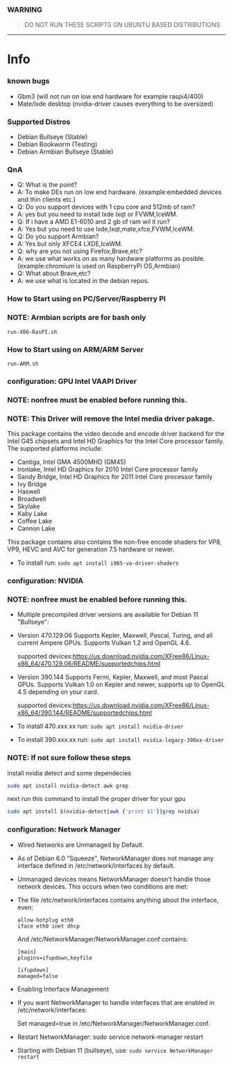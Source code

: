 ### WARNING
> DO NOT RUN THESE SCRIPTS ON UBUNTU BASED DISTRIBUTIONS

---

# Info

### known bugs

* Gbm3 (will not run on low end hardware for example raspi4/400)
* Mate/lxde desktop (nvidia-driver causes everything to be oversized)

### Supported Distros

* Debian Bullseye (Stable)
* Debian Bookworm (Testing)
* Debian Armbian Bullseye (Stable)

### QnA

* Q: What is the point?
* A: To make DEs run on low end hardware. (example:embedded devices and thin clients etc.)
* Q: Do you support devices with 1 cpu core and 512mb of ram?
* A: yes but you need to install lxde lxqt or FVWM,IceWM.
* Q: If i have a AMD E1-6010 and 2 gb of ram wil it run?
* A: Yes but you need to use lxde,lxqt,mate,xfce,FVWM,IceWM.
* Q: Do you support Armbian?
* A: Yes but only XFCE4 LXDE,IceWM.
* Q: why are you not using Firefox,Brave,etc?
* A: we use what works on as many hardware platforms as posible. (example:chromium is used on RaspberryPi OS,Armbian)
* Q: What about Brave,etc?
* A: we use what is located in the debian repos.

### How to Start using on PC/Server/Raspberry PI
### NOTE: Armbian scripts are for bash only
```
run-X86-RasPI.sh
```
### How to Start using on ARM/ARM Server
```
run-ARM.sh
```

### configuration: GPU Intel VAAPI Driver
### NOTE: nonfree must be enabled before running this.
### NOTE: This Driver will remove the Intel media driver pakage.

This package contains the video decode and encode driver backend for the Intel G45 chipsets and Intel HD Graphics for the Intel Core processor family. 
The supported platforms include:

 * Cantiga, Intel GMA 4500MHD (GM45)
 * Ironlake, Intel HD Graphics for 2010 Intel Core processor family
 * Sandy Bridge, Intel HD Graphics for 2011 Intel Core processor family
 * Ivy Bridge
 * Haswell
 * Broadwell
 * Skylake
 * Kaby Lake
 * Coffee Lake
 * Cannon Lake

This package contains also contains the non-free encode shaders for VP8, VP9, HEVC and AVC for generation 7.5 hardware or newer.

* To install run: `sudo apt install i965-va-driver-shaders`


### configuration: NVIDIA
### NOTE: nonfree must be enabled before running this.

* Multiple precompiled driver versions are available for Debian 11 "Bullseye":


* Version 470.129.06
  Supports Kepler, Maxwell, Pascal, Turing, and all current Ampere GPUs. Supports Vulkan 1.2 and OpenGL 4.6.

  supported devices:https://us.download.nvidia.com/XFree86/Linux-x86_64/470.129.06/README/supportedchips.html


* Version 390.144
  Supports Fermi, Kepler, Maxwell, and most Pascal GPUs. Supports Vulkan 1.0 on Kepler and newer, supports up to OpenGL 4.5 depending on your card.

  supported devices:https://us.download.nvidia.com/XFree86/Linux-x86_64/390.144/README/supportedchips.html


* To install 470.xxx.xx run: `sudo apt install nvidia-driver`
* To install 390.xxx.xx run: `sudo apt install nvidia-legacy-390xx-driver`

### NOTE: If not sure follow these steps
install nvidia detect and some dependecies
```bash
sudo apt install nvidia-detect awk grep
```
next run this command to install the proper driver for your gpu
```bash
sudo apt install $(nvidia-detect|awk {'print $1'}|grep nvidia)
```

### configuration: Network Manager

* Wired Networks are Unmanaged by Default.

* As of Debian 6.0 "Squeeze", NetworkManager does not manage any interface defined in /etc/network/interfaces by default.

* Unmanaged devices means NetworkManager doesn't handle those network devices. This occurs when two conditions are met:

* The file /etc/network/interfaces contains anything about the interface, even:
  ```
  allow-hotplug eth0
  iface eth0 inet dhcp
  ```
  And /etc/NetworkManager/NetworkManager.conf contains:
  ```
  [main]
  plugins=ifupdown,keyfile

  [ifupdown]
  managed=false
  ```

* Enabling Interface Management

* If you want NetworkManager to handle interfaces that are enabled in /etc/network/interfaces:

  Set managed=true in /etc/NetworkManager/NetworkManager.conf.

* Restart NetworkManager: sudo service network-manager restart

* Starting with Debian 11 (bullseye), use: `sudo service NetworkManager restart`
